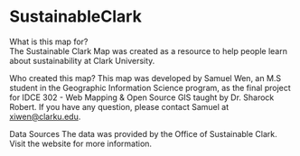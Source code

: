 # SustainableClark

What is this map for?<br>
The Sustainable Clark Map was created as a resource to help people learn about sustainability at Clark University.

Who created this map?
This map was developed by Samuel Wen, an M.S student in the Geographic Information Science program, as the final project for IDCE 302 - Web Mapping & Open Source GIS taught by Dr. Sharock Robert. If you have any question, please contact Samuel at xiwen@clarku.edu.

Data Sources
The data was provided by the Office of Sustainable Clark. Visit the website for more information.
